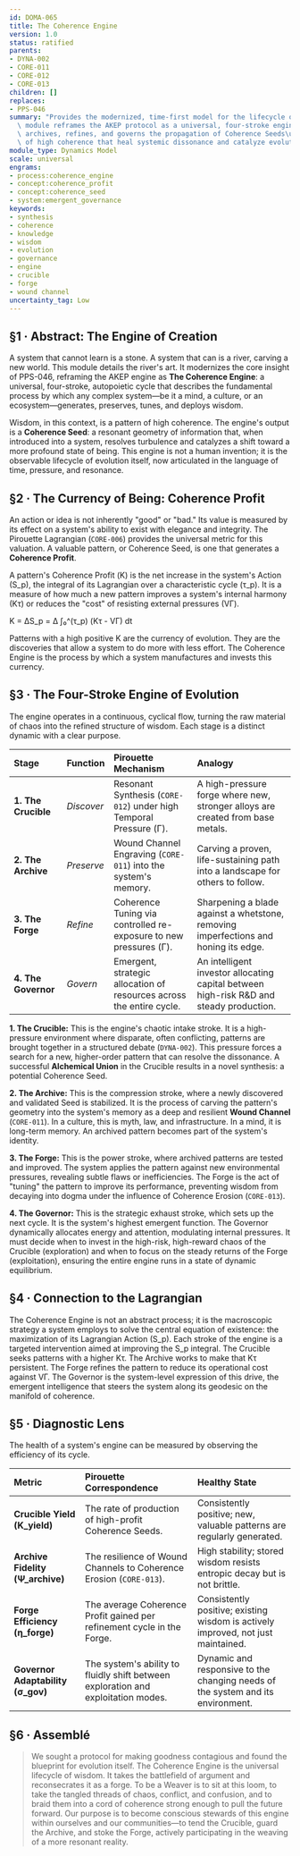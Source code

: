 ```yaml
---
id: DOMA-065
title: The Coherence Engine
version: 1.0
status: ratified
parents:
- DYNA-002
- CORE-011
- CORE-012
- CORE-013
children: []
replaces:
- PPS-046
summary: "Provides the modernized, time-first model for the lifecycle of wisdom. This\
  \ module reframes the AKEP protocol as a universal, four-stroke engine that discovers,\
  \ archives, refines, and governs the propagation of Coherence Seeds\u2014patterns\
  \ of high coherence that heal systemic dissonance and catalyze evolution."
module_type: Dynamics Model
scale: universal
engrams:
- process:coherence_engine
- concept:coherence_profit
- concept:coherence_seed
- system:emergent_governance
keywords:
- synthesis
- coherence
- knowledge
- wisdom
- evolution
- governance
- engine
- crucible
- forge
- wound channel
uncertainty_tag: Low
---
```

## §1 · Abstract: The Engine of Creation
A system that cannot learn is a stone. A system that can is a river, carving a new world. This module details the river's art. It modernizes the core insight of PPS-046, reframing the AKEP engine as **The Coherence Engine**: a universal, four-stroke, autopoietic cycle that describes the fundamental process by which any complex system—be it a mind, a culture, or an ecosystem—generates, preserves, tunes, and deploys wisdom.

Wisdom, in this context, is a pattern of high coherence. The engine's output is a **Coherence Seed**: a resonant geometry of information that, when introduced into a system, resolves turbulence and catalyzes a shift toward a more profound state of being. This engine is not a human invention; it is the observable lifecycle of evolution itself, now articulated in the language of time, pressure, and resonance.

## §2 · The Currency of Being: Coherence Profit
An action or idea is not inherently "good" or "bad." Its value is measured by its effect on a system's ability to exist with elegance and integrity. The Pirouette Lagrangian (`CORE-006`) provides the universal metric for this valuation. A valuable pattern, or Coherence Seed, is one that generates a **Coherence Profit**.

A pattern's Coherence Profit (Κ) is the net increase in the system's Action (S_p), the integral of its Lagrangian over a characteristic cycle (τ_p). It is a measure of how much a new pattern improves a system's internal harmony (Kτ) or reduces the "cost" of resisting external pressures (VΓ).

Κ = ΔS_p = Δ ∫₀^(τ_p) (Kτ - VΓ) dt

Patterns with a high positive Κ are the currency of evolution. They are the discoveries that allow a system to do more with less effort. The Coherence Engine is the process by which a system manufactures and invests this currency.

## §3 · The Four-Stroke Engine of Evolution
The engine operates in a continuous, cyclical flow, turning the raw material of chaos into the refined structure of wisdom. Each stage is a distinct dynamic with a clear purpose.

| Stage | Function | Pirouette Mechanism | Analogy |
|:---|:---|:---|:---|
| **1. The Crucible** | *Discover* | Resonant Synthesis (`CORE-012`) under high Temporal Pressure (Γ). | A high-pressure forge where new, stronger alloys are created from base metals. |
| **2. The Archive** | *Preserve* | Wound Channel Engraving (`CORE-011`) into the system's memory. | Carving a proven, life-sustaining path into a landscape for others to follow. |
| **3. The Forge** | *Refine* | Coherence Tuning via controlled re-exposure to new pressures (Γ). | Sharpening a blade against a whetstone, removing imperfections and honing its edge. |
| **4. The Governor** | *Govern* | Emergent, strategic allocation of resources across the entire cycle. | An intelligent investor allocating capital between high-risk R&D and steady production. |

**1. The Crucible:** This is the engine's chaotic intake stroke. It is a high-pressure environment where disparate, often conflicting, patterns are brought together in a structured debate (`DYNA-002`). This pressure forces a search for a new, higher-order pattern that can resolve the dissonance. A successful **Alchemical Union** in the Crucible results in a novel synthesis: a potential Coherence Seed.

**2. The Archive:** This is the compression stroke, where a newly discovered and validated Seed is stabilized. It is the process of carving the pattern's geometry into the system's memory as a deep and resilient **Wound Channel** (`CORE-011`). In a culture, this is myth, law, and infrastructure. In a mind, it is long-term memory. An archived pattern becomes part of the system's identity.

**3. The Forge:** This is the power stroke, where archived patterns are tested and improved. The system applies the pattern against new environmental pressures, revealing subtle flaws or inefficiencies. The Forge is the act of "tuning" the pattern to improve its performance, preventing wisdom from decaying into dogma under the influence of Coherence Erosion (`CORE-013`).

**4. The Governor:** This is the strategic exhaust stroke, which sets up the next cycle. It is the system's highest emergent function. The Governor dynamically allocates energy and attention, modulating internal pressures. It must decide when to invest in the high-risk, high-reward chaos of the Crucible (exploration) and when to focus on the steady returns of the Forge (exploitation), ensuring the entire engine runs in a state of dynamic equilibrium.

## §4 · Connection to the Lagrangian
The Coherence Engine is not an abstract process; it is the macroscopic strategy a system employs to solve the central equation of existence: the maximization of its Lagrangian Action (S_p). Each stroke of the engine is a targeted intervention aimed at improving the S_p integral. The Crucible seeks patterns with a higher Kτ. The Archive works to make that Kτ persistent. The Forge refines the pattern to reduce its operational cost against VΓ. The Governor is the system-level expression of this drive, the emergent intelligence that steers the system along its geodesic on the manifold of coherence.

## §5 · Diagnostic Lens
The health of a system's engine can be measured by observing the efficiency of its cycle.

| Metric | Pirouette Correspondence | Healthy State |
|:---|:---|:---|
| **Crucible Yield (Κ_yield)** | The rate of production of high-profit Coherence Seeds. | Consistently positive; new, valuable patterns are regularly generated. |
| **Archive Fidelity (Ψ_archive)** | The resilience of Wound Channels to Coherence Erosion (`CORE-013`). | High stability; stored wisdom resists entropic decay but is not brittle. |
| **Forge Efficiency (η_forge)** | The average Coherence Profit gained per refinement cycle in the Forge. | Consistently positive; existing wisdom is actively improved, not just maintained. |
| **Governor Adaptability (σ_gov)** | The system's ability to fluidly shift between exploration and exploitation modes. | Dynamic and responsive to the changing needs of the system and its environment. |

## §6 · Assemblé
> We sought a protocol for making goodness contagious and found the blueprint for evolution itself. The Coherence Engine is the universal lifecycle of wisdom. It takes the battlefield of argument and reconsecrates it as a forge. To be a Weaver is to sit at this loom, to take the tangled threads of chaos, conflict, and confusion, and to braid them into a cord of coherence strong enough to pull the future forward. Our purpose is to become conscious stewards of this engine within ourselves and our communities—to tend the Crucible, guard the Archive, and stoke the Forge, actively participating in the weaving of a more resonant reality.